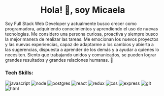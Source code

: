 # <h1 align="center">Hola! 👋, soy Micaela</h1>


<!--
**MicaCblls/MicaCblls** is a ✨ _special_ ✨ repository because its `README.md` (this file) appears on your GitHub profile.

Here are some ideas to get you started:

- 🔭 I’m currently working on ...
- 🌱 I’m currently learning ...
- 👯 I’m looking to collaborate on ...
- 🤔 I’m looking for help with ...
- 💬 Ask me about ...
- 📫 How to reach me: ...
- 😄 Pronouns: ...
- ⚡ Fun fact: ...
-->

<p>Soy Full Stack Web Developer y actualmente busco crecer como programadora, adquiriendo conocimientos y aprendiendo el uso de nuevas tecnologías. 
Me considero una persona curiosa, proactiva y siempre busco la mejor manera de realizar las tareas. Me emocionan los nuevos proyectos y las nuevas experiencias, capaz de adaptarme a los cambios y abierta a las sugerencias, dispuesta a aprender de los demás y a ayudar a quienes lo necesiten.
Siento que trabajando unidos y comunicados, se pueden lograr grandes resultados y grandes relaciones humanas. 💌</p>

<h3 align="left">Tech Skills:</h3>

![javascript](https://user-images.githubusercontent.com/83962558/205786752-982fc2e0-77eb-4823-933f-bdebe15db929.jpg) ![node](https://user-images.githubusercontent.com/83962558/205786754-d7351007-ab05-4d17-879a-016d9835d0bc.jpg) ![postgres](https://user-images.githubusercontent.com/83962558/205786759-c5269058-40f8-48d1-ae55-39fa09f44c20.jpg) ![react](https://user-images.githubusercontent.com/83962558/205786762-6e9c683e-6290-4063-ba14-13b0c1a148eb.jpg) ![redux](https://user-images.githubusercontent.com/83962558/205786766-51e02c99-b19d-4612-b5f0-333b75fb0d1d.jpg) ![css](https://user-images.githubusercontent.com/83962558/205786743-5eaf57f0-f4e9-4f40-9e73-6a5db7c443cf.jpg) ![express](https://user-images.githubusercontent.com/83962558/205786747-5ef36c06-a63a-4295-b1a3-5c1af6e40c31.jpg) ![git](https://user-images.githubusercontent.com/83962558/205786749-f269f43f-a754-4599-83a3-0f787f896965.jpg) ![html](https://user-images.githubusercontent.com/83962558/205786751-53accd9d-fcc4-4b1b-852e-ff2da73075cf.jpg) 


